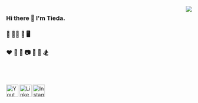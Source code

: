 <img align="right" src="https://github-readme-stats.vercel.app/api?username=weitieda&show_icons=true&icon_color=4f95f0&text_color=718096&bg_color=ffffff&hide_title=true&count_private=true" />

### Hi there 👋 I'm Tieda. 

### 🎯 👨‍💻 📱 🖥 

### ♥️ 🎹 🎸 📷 🏓 🏀 🏂

<br />

#

[<img align="left" alt="Youtube" width="33px" src="https://img.icons8.com/fluent/96/000000/youtube.png" />][ytb] 
[<img align="left" alt="LinkedIn" width="33px" src="https://img.icons8.com/fluent/96/000000/linkedin.png" />][linkedin] 
[<img align="left" alt="Instagram" width="33px" src="https://img.icons8.com/fluent/96/000000/instagram-new.png" />][instagram]

[instagram]: https://instagram.com/twei3
[linkedin]: https://linkedin.com/in/tieda
[ytb]: https://www.youtube.com/channel/UC_k166vBPbUmyflrHuoP_3w

